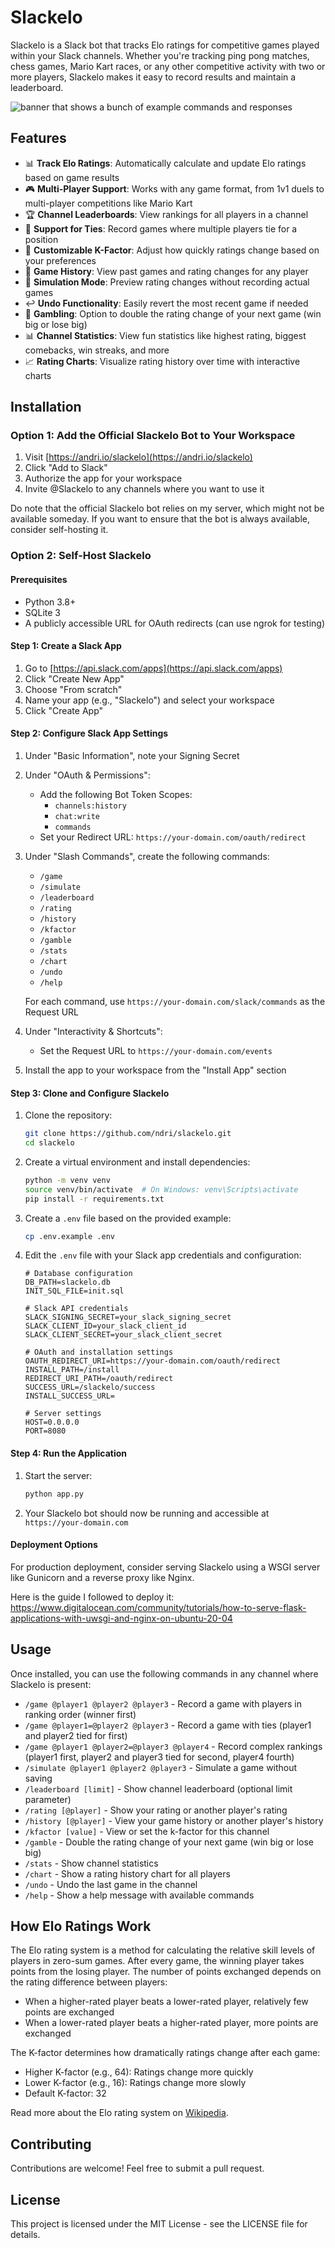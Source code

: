# Slackelo

Slackelo is a Slack bot that tracks Elo ratings for competitive games played within your Slack channels. Whether you're tracking ping pong matches, chess games, Mario Kart races, or any other competitive activity with two or more players, Slackelo makes it easy to record results and maintain a leaderboard.

![banner that shows a bunch of example commands and responses](/static/banner.png)

## Features

- 📊 **Track Elo Ratings**: Automatically calculate and update Elo ratings based on game results
- 🎮 **Multi-Player Support**: Works with any game format, from 1v1 duels to multi-player competitions like Mario Kart
- 🏆 **Channel Leaderboards**: View rankings for all players in a channel
- 🤝 **Support for Ties**: Record games where multiple players tie for a position
- 🔢 **Customizable K-Factor**: Adjust how quickly ratings change based on your preferences
- 📜 **Game History**: View past games and rating changes for any player
- 🧪 **Simulation Mode**: Preview rating changes without recording actual games
- ↩️ **Undo Functionality**: Easily revert the most recent game if needed
- 🎲 **Gambling**: Option to double the rating change of your next game (win big or lose big)
- 📊 **Channel Statistics**: View fun statistics like highest rating, biggest comebacks, win streaks, and more
- 📈 **Rating Charts**: Visualize rating history over time with interactive charts

## Installation

### Option 1: Add the Official Slackelo Bot to Your Workspace

1. Visit [https://andri.io/slackelo](https://andri.io/slackelo)
2. Click "Add to Slack"
3. Authorize the app for your workspace
4. Invite @Slackelo to any channels where you want to use it

Do note that the official Slackelo bot relies on my server, which might not be available someday. If you want to ensure that the bot is always available, consider self-hosting it.

### Option 2: Self-Host Slackelo

#### Prerequisites

- Python 3.8+
- SQLite 3
- A publicly accessible URL for OAuth redirects (can use ngrok for testing)

#### Step 1: Create a Slack App

1. Go to [https://api.slack.com/apps](https://api.slack.com/apps)
2. Click "Create New App"
3. Choose "From scratch"
4. Name your app (e.g., "Slackelo") and select your workspace
5. Click "Create App"

#### Step 2: Configure Slack App Settings

1. Under "Basic Information", note your Signing Secret
2. Under "OAuth & Permissions":

   - Add the following Bot Token Scopes:
     - `channels:history`
     - `chat:write`
     - `commands`
   - Set your Redirect URL: `https://your-domain.com/oauth/redirect`

3. Under "Slash Commands", create the following commands:

   - `/game`
   - `/simulate`
   - `/leaderboard`
   - `/rating`
   - `/history`
   - `/kfactor`
   - `/gamble`
   - `/stats`
   - `/chart`
   - `/undo`
   - `/help`

   For each command, use `https://your-domain.com/slack/commands` as the Request URL

4. Under "Interactivity & Shortcuts":

   - Set the Request URL to `https://your-domain.com/events`

5. Install the app to your workspace from the "Install App" section

#### Step 3: Clone and Configure Slackelo

1. Clone the repository:

   ```bash
   git clone https://github.com/ndri/slackelo.git
   cd slackelo
   ```

2. Create a virtual environment and install dependencies:

   ```bash
   python -m venv venv
   source venv/bin/activate  # On Windows: venv\Scripts\activate
   pip install -r requirements.txt
   ```

3. Create a `.env` file based on the provided example:

   ```bash
   cp .env.example .env
   ```

4. Edit the `.env` file with your Slack app credentials and configuration:

   ```
   # Database configuration
   DB_PATH=slackelo.db
   INIT_SQL_FILE=init.sql

   # Slack API credentials
   SLACK_SIGNING_SECRET=your_slack_signing_secret
   SLACK_CLIENT_ID=your_slack_client_id
   SLACK_CLIENT_SECRET=your_slack_client_secret

   # OAuth and installation settings
   OAUTH_REDIRECT_URI=https://your-domain.com/oauth/redirect
   INSTALL_PATH=/install
   REDIRECT_URI_PATH=/oauth/redirect
   SUCCESS_URL=/slackelo/success
   INSTALL_SUCCESS_URL=

   # Server settings
   HOST=0.0.0.0
   PORT=8080
   ```

#### Step 4: Run the Application

1. Start the server:

   ```bash
   python app.py
   ```

2. Your Slackelo bot should now be running and accessible at `https://your-domain.com`

#### Deployment Options

For production deployment, consider serving Slackelo using a WSGI server like Gunicorn and a reverse proxy like Nginx.

Here is the guide I followed to deploy it: https://www.digitalocean.com/community/tutorials/how-to-serve-flask-applications-with-uwsgi-and-nginx-on-ubuntu-20-04

## Usage

Once installed, you can use the following commands in any channel where Slackelo is present:

- `/game @player1 @player2 @player3` - Record a game with players in ranking order (winner first)
- `/game @player1=@player2 @player3` - Record a game with ties (player1 and player2 tied for first)
- `/game @player1 @player2=@player3 @player4` - Record complex rankings (player1 first, player2 and player3 tied for second, player4 fourth)
- `/simulate @player1 @player2 @player3` - Simulate a game without saving
- `/leaderboard [limit]` - Show channel leaderboard (optional limit parameter)
- `/rating [@player]` - Show your rating or another player's rating
- `/history [@player]` - View your game history or another player's history
- `/kfactor [value]` - View or set the k-factor for this channel
- `/gamble` - Double the rating change of your next game (win big or lose big)
- `/stats` - Show channel statistics
- `/chart` - Show a rating history chart for all players
- `/undo` - Undo the last game in the channel
- `/help` - Show a help message with available commands

## How Elo Ratings Work

The Elo rating system is a method for calculating the relative skill levels of players in zero-sum games. After every game, the winning player takes points from the losing player. The number of points exchanged depends on the rating difference between players:

- When a higher-rated player beats a lower-rated player, relatively few points are exchanged
- When a lower-rated player beats a higher-rated player, more points are exchanged

The K-factor determines how dramatically ratings change after each game:

- Higher K-factor (e.g., 64): Ratings change more quickly
- Lower K-factor (e.g., 16): Ratings change more slowly
- Default K-factor: 32

Read more about the Elo rating system on [Wikipedia](https://en.wikipedia.org/wiki/Elo_rating_system).

## Contributing

Contributions are welcome! Feel free to submit a pull request.

## License

This project is licensed under the MIT License - see the LICENSE file for details.

